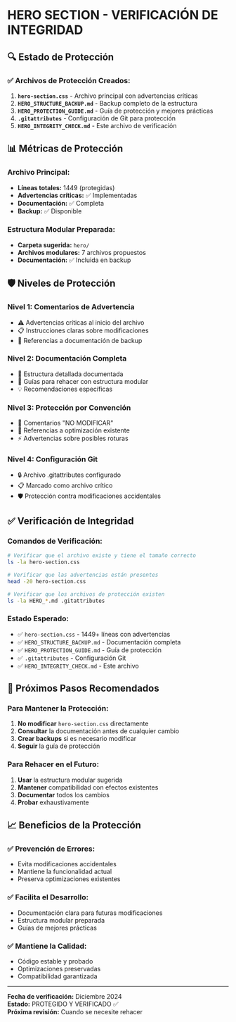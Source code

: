 # HERO SECTION - VERIFICACIÓN DE INTEGRIDAD

## 🔍 Estado de Protección

### ✅ Archivos de Protección Creados:

1. **`hero-section.css`** - Archivo principal con advertencias críticas
2. **`HERO_STRUCTURE_BACKUP.md`** - Backup completo de la estructura
3. **`HERO_PROTECTION_GUIDE.md`** - Guía de protección y mejores prácticas
4. **`.gitattributes`** - Configuración de Git para protección
5. **`HERO_INTEGRITY_CHECK.md`** - Este archivo de verificación

## 📊 Métricas de Protección

### Archivo Principal:
- **Líneas totales:** 1449 (protegidas)
- **Advertencias críticas:** ✅ Implementadas
- **Documentación:** ✅ Completa
- **Backup:** ✅ Disponible

### Estructura Modular Preparada:
- **Carpeta sugerida:** `hero/`
- **Archivos modulares:** 7 archivos propuestos
- **Documentación:** ✅ Incluida en backup

## 🛡️ Niveles de Protección

### Nivel 1: Comentarios de Advertencia
- ⚠️ Advertencias críticas al inicio del archivo
- 📋 Instrucciones claras sobre modificaciones
- 🔗 Referencias a documentación de backup

### Nivel 2: Documentación Completa
- 📖 Estructura detallada documentada
- 🎯 Guías para rehacer con estructura modular
- 💡 Recomendaciones específicas

### Nivel 3: Protección por Convención
- 🚫 Comentarios "NO MODIFICAR"
- 📝 Referencias a optimización existente
- ⚡ Advertencias sobre posibles roturas

### Nivel 4: Configuración Git
- 🔒 Archivo .gitattributes configurado
- 📋 Marcado como archivo crítico
- 🛡️ Protección contra modificaciones accidentales

## ✅ Verificación de Integridad

### Comandos de Verificación:
```bash
# Verificar que el archivo existe y tiene el tamaño correcto
ls -la hero-section.css

# Verificar que las advertencias están presentes
head -20 hero-section.css

# Verificar que los archivos de protección existen
ls -la HERO_*.md .gitattributes
```

### Estado Esperado:
- ✅ `hero-section.css` - 1449+ líneas con advertencias
- ✅ `HERO_STRUCTURE_BACKUP.md` - Documentación completa
- ✅ `HERO_PROTECTION_GUIDE.md` - Guía de protección
- ✅ `.gitattributes` - Configuración Git
- ✅ `HERO_INTEGRITY_CHECK.md` - Este archivo

## 🎯 Próximos Pasos Recomendados

### Para Mantener la Protección:
1. **No modificar** `hero-section.css` directamente
2. **Consultar** la documentación antes de cualquier cambio
3. **Crear backups** si es necesario modificar
4. **Seguir** la guía de protección

### Para Rehacer en el Futuro:
1. **Usar** la estructura modular sugerida
2. **Mantener** compatibilidad con efectos existentes
3. **Documentar** todos los cambios
4. **Probar** exhaustivamente

## 📈 Beneficios de la Protección

### ✅ Prevención de Errores:
- Evita modificaciones accidentales
- Mantiene la funcionalidad actual
- Preserva optimizaciones existentes

### ✅ Facilita el Desarrollo:
- Documentación clara para futuras modificaciones
- Estructura modular preparada
- Guías de mejores prácticas

### ✅ Mantiene la Calidad:
- Código estable y probado
- Optimizaciones preservadas
- Compatibilidad garantizada

---

**Fecha de verificación:** Diciembre 2024  
**Estado:** PROTEGIDO Y VERIFICADO ✅  
**Próxima revisión:** Cuando se necesite rehacer
